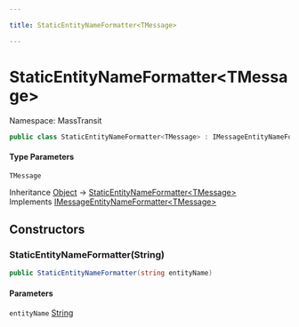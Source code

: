 ```yaml
---

title: StaticEntityNameFormatter<TMessage>

---
```


# StaticEntityNameFormatter\<TMessage\>

Namespace: MassTransit

```csharp
public class StaticEntityNameFormatter<TMessage> : IMessageEntityNameFormatter<TMessage>
```

#### Type Parameters

`TMessage`<br/>

Inheritance [Object](https://learn.microsoft.com/en-us/dotnet/api/system.object) → [StaticEntityNameFormatter\<TMessage\>](../masstransit/staticentitynameformatter-1)<br/>
Implements [IMessageEntityNameFormatter\<TMessage\>](../masstransit/imessageentitynameformatter-1)

## Constructors

### **StaticEntityNameFormatter(String)**

```csharp
public StaticEntityNameFormatter(string entityName)
```

#### Parameters

`entityName` [String](https://learn.microsoft.com/en-us/dotnet/api/system.string)<br/>
